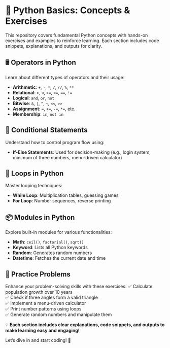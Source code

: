 # 📝 Python Basics: Concepts & Exercises
This repository covers fundamental Python concepts with hands-on exercises and examples to reinforce learning. Each section includes code snippets, explanations, and outputs for clarity.

## 🖩 Operators in Python
Learn about different types of operators and their usage:
- **Arithmetic**: `+`, `-`, `*`, `/`, `//`, `%`, `**`
- **Relational**: `>`, `<`, `>=`, `<=`, `==`, `!=`
- **Logical**: `and`, `or`, `not`
- **Bitwise**: `&`, `|`, `^`, `~`, `<<`, `>>`
- **Assignment**: `=`, `+=`, `-=`, `*=`, etc.
- **Membership**: `in`, `not in`

## 🔄 Conditional Statements
Understand how to control program flow using:
- **If-Else Statements**: Used for decision-making (e.g., login system, minimum of three numbers, menu-driven calculator)

## 🔁 Loops in Python
Master looping techniques:
- **While Loop**: Multiplication tables, guessing games
- **For Loop**: Number sequences, reverse printing

## 📦 Modules in Python
Explore built-in modules for various functionalities:
- **Math**: `ceil()`, `factorial()`, `sqrt()`
- **Keyword**: Lists all Python keywords
- **Random**: Generates random numbers
- **Datetime**: Fetches the current date and time

## 📝 Practice Problems
Enhance your problem-solving skills with these exercises:
✅ Calculate population growth over 10 years  
✅ Check if three angles form a valid triangle  
✅ Implement a menu-driven calculator  
✅ Print number patterns using loops  
✅ Generate random numbers and manipulate them  

💡 **Each section includes clear explanations, code snippets, and outputs to make learning easy and engaging!**

Let’s dive in and start coding! 🚀
